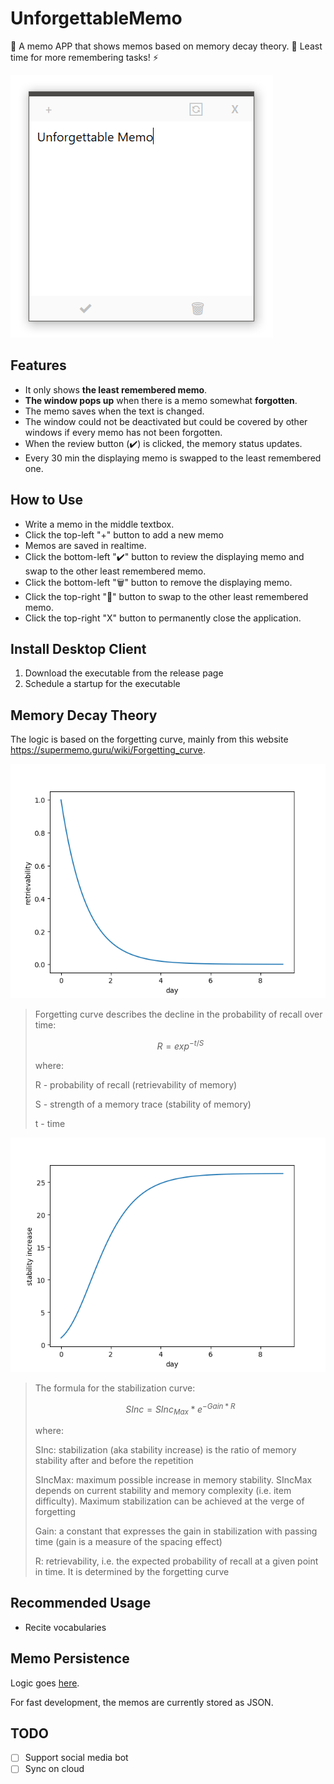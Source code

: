 # UnforgettableMemo

📒 A memo APP that shows memos based on memory decay theory. 🧠 Least time for more remembering tasks! ⚡

![](img/screenshot.mainWindow.png)

## Features

-   It only shows **the least remembered memo**.
-   **The window pops up** when there is a memo somewhat **forgotten**.
-   The memo saves when the text is changed.
-   The window could not be deactivated but could be covered by other windows if every memo has not been forgotten.
-   When the review button (✔️) is clicked, the memory status updates.
-   Every 30 min the displaying memo is swapped to the least remembered one.

## How to Use

-   Write a memo in the middle textbox.
-   Click the top-left "+" button to add a new memo
-   Memos are saved in realtime.
-   Click the bottom-left "✔️" button to review the displaying memo and swap to the other least remembered memo.
-   Click the bottom-left "🗑" button to remove the displaying memo.
-   Click the top-right "🔄" button to swap to the other least remembered memo.
-   Click the top-right "X" button to permanently close the application.

## Install Desktop Client

1. Download the executable from the release page
1. Schedule a startup for the executable

## Memory Decay Theory

The logic is based on the forgetting curve, mainly from this website <https://supermemo.guru/wiki/Forgetting_curve>.

![retrievability](img/retrievability-day.png)

> Forgetting curve describes the decline in the probability of recall over time:
>
> $$
> R = exp ^ {-t / S}
> $$
>
> where:
>
> R - probability of recall (retrievability of memory)
>
> S - strength of a memory trace (stability of memory)
>
> t - time

![stabilityIncrease](img/stabilityIncrease-day.png)

> The formula for the stabilization curve:
>
> $$
> SInc = SInc_{Max} * e ^ {-Gain * R}
> $$
>
> where:
>
> SInc: stabilization (aka stability increase) is the ratio of memory stability after and before the repetition
>
> SIncMax: maximum possible increase in memory stability. SIncMax depends on current stability and memory complexity (i.e. item difficulty). Maximum stabilization can be achieved at the verge of forgetting
>
> Gain: a constant that expresses the gain in stabilization with passing time (gain is a measure of the spacing effect)
>
> R: retrievability, i.e. the expected probability of recall at a given point in time. It is determined by the forgetting curve

## Recommended Usage

-   Recite vocabularies

## Memo Persistence

Logic goes [here](src/UnforgettableMemo.Shared/Data).

For fast development, the memos are currently stored as JSON.

## TODO

-   [ ] Support social media bot
-   [ ] Sync on cloud
